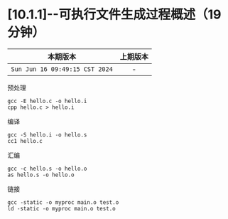 # [10.1.1]--可执行文件生成过程概述（19分钟）

|本期版本|上期版本
|:---:|:---:
`Sun Jun 16 09:49:15 CST 2024` | -

预处理

```
gcc -E hello.c -o hello.i
cpp hello.c > hello.i
```

编译

```
gcc -S hello.i -o hello.s
cc1 hello.c
```

汇编

```
gcc -c hello.s -o hello.o
as hello.s -o hello.o
``` 

链接

```
gcc -static -o myproc main.o test.o
ld -static -o myproc main.o test.o
```